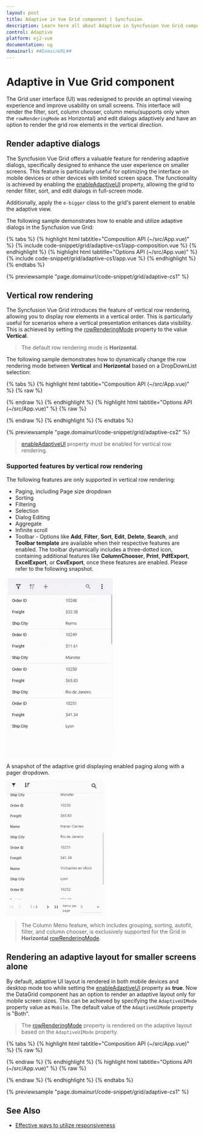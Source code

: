 ```yaml
---
layout: post
title: Adaptive in Vue Grid component | Syncfusion
description: Learn here all about Adaptive in Syncfusion Vue Grid component of Syncfusion Essential JS 2 and more.
control: Adaptive 
platform: ej2-vue
documentation: ug
domainurl: ##DomainURL##
---
```


# Adaptive in Vue Grid component

The Grid user interface (UI) was redesigned to provide an optimal viewing experience and improve usability on small screens. This interface will render the filter, sort, column chooser, column menu(supports only when the `rowRenderingMode` as Horizontal) and edit dialogs adaptively and have an option to render the grid row elements in the vertical direction.

## Render adaptive dialogs

The Syncfusion Vue Grid offers a valuable feature for rendering adaptive dialogs, specifically designed to enhance the user experience on smaller screens. This feature is particularly useful for optimizing the interface on mobile devices or other devices with limited screen space. The functionality is achieved by enabling the [enableAdaptiveUI](https://ej2.syncfusion.com/vue/documentation/api/grid/#enableadaptiveui) property, allowing the grid to render filter, sort, and edit dialogs in full-screen mode.

Additionally, apply the `e-bigger` class to the grid's parent element to enable the adaptive view.

The following sample demonstrates how to enable and utilize adaptive dialogs in the Syncfusion vue Grid:

{% tabs %}
{% highlight html tabtitle="Composition API (~/src/App.vue)" %}
{% include code-snippet/grid/adaptive-cs1/app-composition.vue %}
{% endhighlight %}
{% highlight html tabtitle="Options API (~/src/App.vue)" %}
{% include code-snippet/grid/adaptive-cs1/app.vue %}
{% endhighlight %}
{% endtabs %}
        
{% previewsample "page.domainurl/code-snippet/grid/adaptive-cs1" %}

## Vertical row rendering

The Syncfusion Vue Grid introduces the feature of vertical row rendering, allowing you to display row elements in a vertical order. This is particularly useful for scenarios where a vertical presentation enhances data visibility. This is achieved by setting the [rowRenderingMode](https://ej2.syncfusion.com/vue/documentation/api/grid#rowrenderingmode) property to the value **Vertical**.

>The default row rendering mode is **Horizontal**.

The following sample demonstrates how to dynamically change the row rendering mode between **Vertical** and **Horizontal** based on a DropDownList selection:

{% tabs %}
{% highlight html tabtitle="Composition API (~/src/App.vue)" %}
{% raw %}
<template>
  <div id="app">
    <div style="display:inline-block; padding: 0px 0px 20px 200px">
      <label style="padding: 30px 17px 0 0;font-weight: bold;"> Select row rendering mode :</label>
      <ejs-dropdownlist ref="dropdown" index="0" width="150" :dataSource="dropDownData"  :change="changeAlignment">
      </ejs-dropdownlist>
    </div>
    <div class="e-adaptive-demo e-bigger">
      <div class="e-mobile-layout">
        <div class="e-mobile-content">
          <ejs-grid ref='grid' :dataSource="data" height='100%' :enableAdaptiveUI='true'
            :allowPaging='true' :allowSorting='true' :allowFiltering='true' :editSettings='editSettings'
            :toolbar='toolbar' :filterSettings='filterSettings' :load='load'>
            <e-columns>
              <e-column field='SNO' headerText='S NO' width='150' :isPrimaryKey='true'
                :validationRules='orderidrules'></e-column>
              <e-column field='Model' headerText='Model Name' width='200' editType='dropdownedit'
                :validationRules='customeridrules'></e-column>
              <e-column field='Developer' headerText='Developer' width='200' :validationRules='customeridrules'
                :filter='menuFilter'></e-column>
              <e-column field='ReleaseDate' headerText='Released Date' width='200' type='date' format='yMMM'
                editType='datepickeredit'></e-column>
              <e-column field='AndroidVersion' headerText='Android Version' width='200' :validationRules='customeridrules'
                :filter='checkboxFilter'></e-column>
            </e-columns>
            <e-aggregates>
              <e-aggregate>
                <e-columns>
                  <e-column type="Count" field="Model" :footerTemplate="'sumTemplate'">
                  </e-column>
                  <template v-slot:sumTemplate="{data}"><span>Total Models: {{data.Count}}</span></template>
                </e-columns>
              </e-aggregate>
            </e-aggregates>
          </ejs-grid>
        </div>
      </div>
      <br>
      <div className="datalink">Source:
        <a href="https://en.wikipedia.org/wiki/List_of_Android_smartphones" target="_blank">Wikipedia: List of Android
          smartphones</a>
      </div>
    </div>
  </div>
</template>
<script setup>
import { provide, ref } from "vue";
import { DropDownListComponent as EjsDropdownlist } from "@syncfusion/ej2-vue-dropdowns";
import { GridComponent as EjsGrid, ColumnDirective as EColumn, ColumnsDirective as EColumns, AggregateDirective as EAggregate, AggregatesDirective as EAggregates, Filter, Sort, Edit, Toolbar, Page, Aggregate } from "@syncfusion/ej2-vue-grids";
import { data } from './datasource.js'

const grid=ref(null);
const orderidrules = { required: true, number: true };
const customeridrules = { required: true };
const editSettings = { allowAdding: true, allowEditing: true, allowDeleting: true, mode: 'Dialog' };
const toolbar = ['Add', 'Edit', 'Delete', 'Update', 'Cancel', 'Search'];
const filterSettings = { type: 'Excel' };

const dropDownData= [
        { text: 'Horizontal', value: 'Horizontal' },
        { text: 'Vertical', value: 'Vertical' },
      ];
const menuFilter = {
  type: 'Menu'
};
const checkboxFilter = {
  type: 'CheckBox'
};

const load = function () {
  grid.value.ej2Instances.adaptiveDlgTarget = document.getElementsByClassName('e-mobile-content')[0];
}
const changeAlignment=function(args){
  grid.value.ej2Instances.rowRenderingMode = args.value;
}
provide('grid', [Filter, Sort, Edit, Toolbar, Page, Aggregate]);
</script> 
<style>
  @import "../node_modules/@syncfusion/ej2-vue-grids/styles/tailwind.css";
  @import "../node_modules/@syncfusion/ej2-base/styles/tailwind.css";
  @import "../node_modules/@syncfusion/ej2-buttons/styles/tailwind.css";
  @import "../node_modules/@syncfusion/ej2-calendars/styles/tailwind.css";
  @import "../node_modules/@syncfusion/ej2-dropdowns/styles/tailwind.css";
  @import "../node_modules/@syncfusion/ej2-inputs/styles/tailwind.css";
  @import "../node_modules/@syncfusion/ej2-navigations/styles/tailwind.css";
  @import "../node_modules/@syncfusion/ej2-popups/styles/tailwind.css";
  @import "../node_modules/@syncfusion/ej2-splitbuttons/styles/tailwind.css";

/* The device with borders */
.e-mobile-layout {
  position: relative;
  width: 360px;
  height: 640px;
  margin: auto;
  border: 16px solid #f4f4f4;
  border-top-width: 60px;
  border-bottom-width: 60px;
  border-radius: 36px;
  box-shadow: 0 0px 2px rgb(144, 144, 144), 0 0px 10px rgb(0 0 0 / 16%);
}

/* The horizontal line on the top of the device */
.e-mobile-layout:before {
  content: '';
  display: block;
  width: 60px;
  height: 5px;
  position: absolute;
  top: -30px;
  left: 50%;
  transform: translate(-50%, -50%);
  background: #ebebeb;
  border-radius: 10px;
}

/* The circle on the bottom of the device */
.e-mobile-layout:after {
  content: '';
  display: block;
  width: 35px;
  height: 35px;
  position: absolute;
  left: 50%;
  bottom: -65px;
  transform: translate(-50%, -50%);
  background: #e8e8e8;
  border-radius: 50%;
}

/* The screen (or content) of the device */
.e-mobile-layout .e-mobile-content {
  overflow-x: hidden;
  height: 100%;
  background: white;
  border: 0px solid #dddddd;
}

.e-responsive-dialog {
  box-shadow: none;
  border: 1px solid #dddddd;
}

/* Render the mobile pager by default */
@media (max-width: 3840px) {
  .e-adaptive-demo .e-pager {
    padding: 13px 0;
  }

  .e-adaptive-demo .e-pager div.e-parentmsgbar {
    box-sizing: border-box;
    display: inline-block;
    float: initial;
    padding: 0;
    text-align: center;
    vertical-align: top;
    width: calc(60% - 48px);
  }

  .e-adaptive-demo .e-pager .e-pagesizes,
  .e-adaptive-demo .e-pager .e-pagecountmsg,
  .e-adaptive-demo .e-pager .e-pagercontainer {
    display: none;
  }

  .e-adaptive-demo .e-pager .e-icons {
    font-size: 11px;
  }

  .e-adaptive-demo .e-pager .e-mfirst,
  .e-adaptive-demo .e-pager .e-mprev,
  .e-adaptive-demo .e-pager .e-mnext,
  .e-adaptive-demo .e-pager .e-mlast {
    border: 0;
    box-sizing: border-box;
    display: inline-block;
    padding: 1% 5%;
  }

  .e-adaptive-demo .e-pager .e-mfirst {
    margin-right: 4px;
    text-align: right;
    width: calc(10% + 11px);
  }

  .e-adaptive-demo .e-pager .e-mprev,
  .e-adaptive-demo .e-pager .e-mnext {
    margin: 0 4px;
    width: 10%;
  }

  .e-adaptive-demo .e-pager .e-mprev {
    text-align: right;
  }

  .e-adaptive-demo .e-pager .e-mnext {
    text-align: left;
  }

  .e-adaptive-demo .e-pager .e-mlast {
    margin-left: 4px;
    text-align: left;
    width: calc(10% + 11px);
  }

  .e-adaptive-demo .e-bigger .e-pager,
  .e-adaptive-demo .e-pager.e-bigger {
    padding: 19px 0;
  }

  .e-adaptive-demo .e-bigger .e-pager.e-rtl div.e-parentmsgbar,
  .e-adaptive-demo .e-pager.e-bigger.e-rtl div.e-parentmsgbar {
    margin-right: 0;
  }

  .e-adaptive-demo .e-bigger .e-pager div.e-parentmsgbar,
  .e-adaptive-demo .e-pager.e-bigger div.e-parentmsgbar {
    padding: 0;
  }
}

.e-dlg-target.e-scroll-disabled {
  overflow: auto !important;
}
</style>
{% endraw %}
{% endhighlight %}
{% highlight html tabtitle="Options API (~/src/App.vue)" %}
{% raw %}
<template>
  <div id="app">
    <div style="display:inline-block; padding: 0px 0px 20px 200px">
      <label style="padding: 30px 17px 0 0;font-weight: bold;"> Select row rendering mode :</label>
      <ejs-dropdownlist ref="dropdown" index="0" width="150" :dataSource="dropDownData"  :change="changeAlignment">
      </ejs-dropdownlist>
    </div>
    <div class="e-adaptive-demo e-bigger">
      <div class="e-mobile-layout">
        <div class="e-mobile-content">
          <ejs-grid ref='grid' :dataSource="data" height='100%' :enableAdaptiveUI='true'
            :allowPaging='true' :allowSorting='true' :allowFiltering='true' :editSettings='editSettings'
            :toolbar='toolbar' :filterSettings='filterSettings' :load='load'>
            <e-columns>
              <e-column field='SNO' headerText='S NO' width='150' :isPrimaryKey='true'
                :validationRules='orderidrules'></e-column>
              <e-column field='Model' headerText='Model Name' width='200' editType='dropdownedit'
                :validationRules='customeridrules'></e-column>
              <e-column field='Developer' headerText='Developer' width='200' :validationRules='customeridrules'
                :filter='menuFilter'></e-column>
              <e-column field='ReleaseDate' headerText='Released Date' width='200' type='date' format='yMMM'
                editType='datepickeredit'></e-column>
              <e-column field='AndroidVersion' headerText='Android Version' width='200' :validationRules='customeridrules'
                :filter='checkboxFilter'></e-column>
            </e-columns>
            <e-aggregates>
              <e-aggregate>
                <e-columns>
                  <e-column type="Count" field="Model" :footerTemplate="'sumTemplate'">
                  </e-column>
                  <template v-slot:sumTemplate="{data}"><span>Total Models: {{data.Count}}</span></template>
                </e-columns>
              </e-aggregate>
            </e-aggregates>
          </ejs-grid>
        </div>
      </div>
      <br>
      <div className="datalink">Source:
        <a href="https://en.wikipedia.org/wiki/List_of_Android_smartphones" target="_blank">Wikipedia: List of Android
          smartphones</a>
      </div>
    </div>
  </div>
</template>
<script>

import { GridComponent, ColumnsDirective, ColumnDirective, AggregatesDirective, AggregateDirective, Filter, Sort, Edit, Toolbar, Page, Aggregate } from "@syncfusion/ej2-vue-grids";
import { data } from './datasource.js'
import { DropDownListComponent } from "@syncfusion/ej2-vue-dropdowns";


export default {
  name: "App",
  components: {
    "ejs-grid": GridComponent,
    "e-columns": ColumnsDirective,
    "e-column": ColumnDirective,
    "e-aggregates": AggregatesDirective,
    "e-aggregate": AggregateDirective,
    'ejs-dropdownlist' : DropDownListComponent,
  },
  data() {
    return {
      data: data,
      orderidrules: { required: true, number: true },
      customeridrules: { required: true },
      editSettings: { allowAdding: true, allowEditing: true, allowDeleting: true, mode: 'Dialog' },
      toolbar: ['Add', 'Edit', 'Delete', 'Update', 'Cancel', 'Search'],
      filterSettings: { type: 'Excel' },
      dropDownData: [
        { text: 'Horizontal', value: 'Horizontal' },
        { text: 'Vertical', value: 'Vertical' },
      ],
      menuFilter: {
        type: 'Menu'
      },
      checkboxFilter: {
        type: 'CheckBox'
      }
    };
  },
  methods: {
    load: function () {
      this.$refs.grid.ej2Instances.adaptiveDlgTarget = document.getElementsByClassName('e-mobile-content')[0];
    },
   changeAlignment(args){
      this.$refs.grid.ej2Instances.rowRenderingMode = args.value;
    }
  },
  provide: {
    grid: [Filter, Sort, Edit, Toolbar, Page, Aggregate]
  }
}
</script>
<style>
  @import "../node_modules/@syncfusion/ej2-vue-grids/styles/tailwind.css";
  @import "../node_modules/@syncfusion/ej2-base/styles/tailwind.css";
  @import "../node_modules/@syncfusion/ej2-buttons/styles/tailwind.css";
  @import "../node_modules/@syncfusion/ej2-calendars/styles/tailwind.css";
  @import "../node_modules/@syncfusion/ej2-dropdowns/styles/tailwind.css";
  @import "../node_modules/@syncfusion/ej2-inputs/styles/tailwind.css";
  @import "../node_modules/@syncfusion/ej2-navigations/styles/tailwind.css";
  @import "../node_modules/@syncfusion/ej2-popups/styles/tailwind.css";
  @import "../node_modules/@syncfusion/ej2-splitbuttons/styles/tailwind.css";
 
/* The device with borders */
.e-mobile-layout {
  position: relative;
  width: 360px;
  height: 640px;
  margin: auto;
  border: 16px solid #f4f4f4;
  border-top-width: 60px;
  border-bottom-width: 60px;
  border-radius: 36px;
  box-shadow: 0 0px 2px rgb(144, 144, 144), 0 0px 10px rgb(0 0 0 / 16%);
}

/* The horizontal line on the top of the device */
.e-mobile-layout:before {
  content: '';
  display: block;
  width: 60px;
  height: 5px;
  position: absolute;
  top: -30px;
  left: 50%;
  transform: translate(-50%, -50%);
  background: #ebebeb;
  border-radius: 10px;
}

/* The circle on the bottom of the device */
.e-mobile-layout:after {
  content: '';
  display: block;
  width: 35px;
  height: 35px;
  position: absolute;
  left: 50%;
  bottom: -65px;
  transform: translate(-50%, -50%);
  background: #e8e8e8;
  border-radius: 50%;
}

/* The screen (or content) of the device */
.e-mobile-layout .e-mobile-content {
  overflow-x: hidden;
  height: 100%;
  background: white;
  border: 0px solid #dddddd;
}

.e-responsive-dialog {
  box-shadow: none;
  border: 1px solid #dddddd;
}

/* Render the mobile pager by default */
@media (max-width: 3840px) {
  .e-adaptive-demo .e-pager {
    padding: 13px 0;
  }

  .e-adaptive-demo .e-pager div.e-parentmsgbar {
    box-sizing: border-box;
    display: inline-block;
    float: initial;
    padding: 0;
    text-align: center;
    vertical-align: top;
    width: calc(60% - 48px);
  }

  .e-adaptive-demo .e-pager .e-pagesizes,
  .e-adaptive-demo .e-pager .e-pagecountmsg,
  .e-adaptive-demo .e-pager .e-pagercontainer {
    display: none;
  }

  .e-adaptive-demo .e-pager .e-icons {
    font-size: 11px;
  }

  .e-adaptive-demo .e-pager .e-mfirst,
  .e-adaptive-demo .e-pager .e-mprev,
  .e-adaptive-demo .e-pager .e-mnext,
  .e-adaptive-demo .e-pager .e-mlast {
    border: 0;
    box-sizing: border-box;
    display: inline-block;
    padding: 1% 5%;
  }

  .e-adaptive-demo .e-pager .e-mfirst {
    margin-right: 4px;
    text-align: right;
    width: calc(10% + 11px);
  }

  .e-adaptive-demo .e-pager .e-mprev,
  .e-adaptive-demo .e-pager .e-mnext {
    margin: 0 4px;
    width: 10%;
  }

  .e-adaptive-demo .e-pager .e-mprev {
    text-align: right;
  }

  .e-adaptive-demo .e-pager .e-mnext {
    text-align: left;
  }

  .e-adaptive-demo .e-pager .e-mlast {
    margin-left: 4px;
    text-align: left;
    width: calc(10% + 11px);
  }

  .e-adaptive-demo .e-bigger .e-pager,
  .e-adaptive-demo .e-pager.e-bigger {
    padding: 19px 0;
  }

  .e-adaptive-demo .e-bigger .e-pager.e-rtl div.e-parentmsgbar,
  .e-adaptive-demo .e-pager.e-bigger.e-rtl div.e-parentmsgbar {
    margin-right: 0;
  }

  .e-adaptive-demo .e-bigger .e-pager div.e-parentmsgbar,
  .e-adaptive-demo .e-pager.e-bigger div.e-parentmsgbar {
    padding: 0;
  }
}

.e-dlg-target.e-scroll-disabled {
  overflow: auto !important;
}
</style>
{% endraw %}
{% endhighlight %}
{% endtabs %}
        
{% previewsample "page.domainurl/code-snippet/grid/adaptive-cs2" %}

> [enableAdaptiveUI](https://ej2.syncfusion.com/vue/documentation/api/grid/#enableadaptiveui) property must be enabled for vertical row rendering.

### Supported features by vertical row rendering

The following features are only supported in vertical row rendering:

* Paging, including Page size dropdown
* Sorting
* Filtering
* Selection
* Dialog Editing
* Aggregate
* Infinite scroll
* Toolbar - Options like **Add**, **Filter**, **Sort**, **Edit**, **Delete**, **Search**, and **Toolbar template** are available when their respective features are enabled. The toolbar dynamically includes a three-dotted icon, containing additional features like **ColumnChooser**, **Print**, **PdfExport**, **ExcelExport**, or **CsvExport**, once these features are enabled. Please refer to the following snapshot.

![VerticalmodeColumnMenu](./images/VerticalmodeColumnMenu.gif)

A snapshot of the adaptive grid displaying enabled paging along with a pager dropdown.

![AdaptivePagerDropdown](./images/PagerDropdown_Adaptive.gif)

> The Column Menu feature, which includes grouping, sorting, autofit, filter, and column chooser, is exclusively supported for the Grid in **Horizontal** [rowRenderingMode](https://ej2.syncfusion.com/vue/documentation/api/grid#rowrenderingmode).

## Rendering an adaptive layout for smaller screens alone

By default, adaptive UI layout is rendered in both mobile devices and desktop mode too while setting the [enableAdaptiveUI](https://ej2.syncfusion.com/vue/documentation/api/grid/#enableadaptiveui) property as **true**. Now the DataGrid component has an option to render an adaptive layout only for mobile screen sizes. This can be achieved by specifying the `AdaptiveUIMode` property value as `Mobile`. The default value of the `AdaptiveUIMode` property is "Both".

> The [rowRenderingMode](https://ej2.syncfusion.com/vue/documentation/api/grid#rowrenderingmode) property is rendered on the adaptive layout based on the `AdaptiveUIMode` property.

{% tabs %}
{% highlight html tabtitle="Composition API (~/src/App.vue)" %}
{% raw %}
<template>
  <div id="app">
    <div class="e-adaptive-demo e-bigger">
      <div class="e-mobile-layout">
        <div class="e-mobile-content">
          <ejs-grid ref='grid' id="Grid" :dataSource="data" height='100%' :enableAdaptiveUI='true' :adaptiveUIMode= 'adaptiveUIMode'
            :allowPaging='true' :allowSorting='true' :allowFiltering='true' :editSettings='editSettings' :toolbar='toolbar' :filterSettings='filterSettings' :allowExcelExport='true' :allowPdfExport='true' :allowGrouping=true :selectionSettings="selectionSettings" :showColumnChooser='true' 
            :load='load' :toolbarClick="toolbarClick">
            <e-columns>
              <e-column field='OrderID' headerText='Order ID' width='120' textAlign='Right' :isPrimaryKey='true' :validationRules='orderidrules'></e-column>
              <e-column field='CustomerID' headerText='Customer Name' width='160' minWidth=80 maxWidth=300 :validationRules='customeridrules'></e-column>
              <e-column field='Freight' headerText='Freight' width='150' minWidth=80 maxWidth=300 format='C2' textAlign='Right' editType='numericedit' :validationRules='freightrules'></e-column>
              <e-column field='OrderDate' headerText='Order Date' width='200' :format='dateFormat' textAlign='Right' editType='datepickeredit'></e-column>
              <e-column field='ShipCountry' headerText='Ship Country' width='150' editType='dropdownedit'></e-column>
            </e-columns>
          </ejs-grid>
        </div>
      </div>
    </div>
  </div>
</template>

<script setup>
import { provide, ref } from "vue";
import { GridComponent as EjsGrid, ColumnDirective as EColumn, ColumnsDirective as EColumns, Filter, Sort, Edit, Toolbar, Page,  ColumnChooser, Group, ExcelExport, PdfExport } from "@syncfusion/ej2-vue-grids";
import { data } from './datasource.js'

const grid=ref(null);
const adaptiveUIMode= 'Mobile';
const orderidrules = { required: true, number: true };
const customeridrules = { required: true };
const freightrules = { required: true };
const dateFormat= { type: 'dateTime', format: 'M/d/y hh:mm a' };
const editSettings = { allowAdding: true, allowEditing: true, allowDeleting: true, mode: 'Dialog' };
const toolbar = ['Add', 'Edit', 'Delete', 'Update', 'Cancel', 'Search', 'ColumnChooser', 'ExcelExport', 'PdfExport'];
const filterSettings = { type: 'Excel' };
const selectionSettings= { type: 'Multiple' };

const load = function () {
  grid.value.ej2Instances.adaptiveDlgTarget = document.getElementsByClassName('e-mobile-content')[0];
};

const toolbarClick =function (args) {
  switch (args.item.id) {
    case 'Grid_pdfexport':
      grid.value.pdfExport();
      break;
    case 'Grid_excelexport':
      grid.value.excelExport();
      break;
  }
}

provide('grid', [Filter, Sort, Edit, Toolbar, Page,
ColumnChooser, Group, ExcelExport, PdfExport]);
</script> 
<style>
  @import "../node_modules/@syncfusion/ej2-vue-grids/styles/tailwind.css";
  @import "../node_modules/@syncfusion/ej2-base/styles/tailwind.css";
  @import "../node_modules/@syncfusion/ej2-buttons/styles/tailwind.css";
  @import "../node_modules/@syncfusion/ej2-calendars/styles/tailwind.css";
  @import "../node_modules/@syncfusion/ej2-dropdowns/styles/tailwind.css";
  @import "../node_modules/@syncfusion/ej2-inputs/styles/tailwind.css";
  @import "../node_modules/@syncfusion/ej2-navigations/styles/tailwind.css";
  @import "../node_modules/@syncfusion/ej2-popups/styles/tailwind.css";
  @import "../node_modules/@syncfusion/ej2-splitbuttons/styles/tailwind.css";

/* The device with borders */
.e-mobile-layout {
  position: relative;
  width: 360px;
  height: 640px;
  margin: auto;
  border: 16px solid #f4f4f4;
  border-top-width: 60px;
  border-bottom-width: 60px;
  border-radius: 36px;
  box-shadow: 0 0px 2px rgb(144, 144, 144), 0 0px 10px rgb(0 0 0 / 16%);
}

/* The horizontal line on the top of the device */
.e-mobile-layout:before {
  content: '';
  display: block;
  width: 60px;
  height: 5px;
  position: absolute;
  top: -30px;
  left: 50%;
  transform: translate(-50%, -50%);
  background: #ebebeb;
  border-radius: 10px;
}

/* The circle on the bottom of the device */
.e-mobile-layout:after {
  content: '';
  display: block;
  width: 35px;
  height: 35px;
  position: absolute;
  left: 50%;
  bottom: -65px;
  transform: translate(-50%, -50%);
  background: #e8e8e8;
  border-radius: 50%;
}

/* The screen (or content) of the device */
.e-mobile-layout .e-mobile-content {
  overflow-x: hidden;
  height: 100%;
  background: white;
  border: 0px solid #dddddd;
}

.e-responsive-dialog {
  box-shadow: none;
  border: 1px solid #dddddd;
}

/* Render the mobile pager by default */
@media (max-width: 3840px) {
  .e-adaptive-demo .e-pager {
    padding: 13px 0;
  }

  .e-adaptive-demo .e-pager div.e-parentmsgbar {
    box-sizing: border-box;
    display: inline-block;
    float: initial;
    padding: 0;
    text-align: center;
    vertical-align: top;
    width: calc(60% - 48px);
  }

  .e-adaptive-demo .e-pager .e-pagesizes,
  .e-adaptive-demo .e-pager .e-pagecountmsg,
  .e-adaptive-demo .e-pager .e-pagercontainer {
    display: none;
  }

  .e-adaptive-demo .e-pager .e-icons {
    font-size: 11px;
  }

  .e-adaptive-demo .e-pager .e-mfirst,
  .e-adaptive-demo .e-pager .e-mprev,
  .e-adaptive-demo .e-pager .e-mnext,
  .e-adaptive-demo .e-pager .e-mlast {
    border: 0;
    box-sizing: border-box;
    display: inline-block;
    padding: 1% 5%;
  }

  .e-adaptive-demo .e-pager .e-mfirst {
    margin-right: 4px;
    text-align: right;
    width: calc(10% + 11px);
  }

  .e-adaptive-demo .e-pager .e-mprev,
  .e-adaptive-demo .e-pager .e-mnext {
    margin: 0 4px;
    width: 10%;
  }

  .e-adaptive-demo .e-pager .e-mprev {
    text-align: right;
  }

  .e-adaptive-demo .e-pager .e-mnext {
    text-align: left;
  }

  .e-adaptive-demo .e-pager .e-mlast {
    margin-left: 4px;
    text-align: left;
    width: calc(10% + 11px);
  }

  .e-adaptive-demo .e-bigger .e-pager,
  .e-adaptive-demo .e-pager.e-bigger {
    padding: 19px 0;
  }

  .e-adaptive-demo .e-bigger .e-pager.e-rtl div.e-parentmsgbar,
  .e-adaptive-demo .e-pager.e-bigger.e-rtl div.e-parentmsgbar {
    margin-right: 0;
  }

  .e-adaptive-demo .e-bigger .e-pager div.e-parentmsgbar,
  .e-adaptive-demo .e-pager.e-bigger div.e-parentmsgbar {
    padding: 0;
  }
}

.e-dlg-target.e-scroll-disabled {
  overflow: auto !important;
}
</style>
{% endraw %}
{% endhighlight %}
{% highlight html tabtitle="Options API (~/src/App.vue)" %}
{% raw %}
<template>
  <div id="app">
    <div class="e-adaptive-demo e-bigger">
      <div class="e-mobile-layout">
        <div class="e-mobile-content">
          <ejs-grid ref='grid' id="Grid" :dataSource="data" height='100%' :enableAdaptiveUI='true' :adaptiveUIMode= 'adaptiveUIMode'
            :allowPaging='true' :allowSorting='true' :allowFiltering='true' :editSettings='editSettings' :toolbar='toolbar' :filterSettings='filterSettings' :allowExcelExport='true' :allowPdfExport='true' :allowGrouping=true :selectionSettings="selectionSettings" :showColumnChooser='true'
            :load='load' :toolbarClick="toolbarClick">
            <e-columns>
              <e-column field='OrderID' headerText='Order ID' width='120' textAlign='Right' :isPrimaryKey='true' :validationRules='orderidrules'></e-column>
              <e-column field='CustomerID' headerText='Customer Name' width='160' minWidth=80 maxWidth=300 :validationRules='customeridrules'></e-column>
              <e-column field='Freight' headerText='Freight' width='150' minWidth=80 maxWidth=300 format='C2' textAlign='Right' editType='numericedit' :validationRules='freightrules'></e-column>
              <e-column field='OrderDate' headerText='Order Date' width='200' :format='dateFormat' textAlign='Right' editType='datepickeredit'></e-column>
              <e-column field='ShipCountry' headerText='Ship Country' width='150' editType='dropdownedit'></e-column>
            </e-columns>
          </ejs-grid>
        </div>
      </div>
    </div>
  </div>
</template>

<script>
import { GridComponent, ColumnsDirective, ColumnDirective, Filter, Sort, Edit, Toolbar, Page, ColumnChooser, Group, ExcelExport, PdfExport } from "@syncfusion/ej2-vue-grids";
import { data } from './datasource.js';

export default {
  name: "App",
  components: {
    "ejs-grid": GridComponent,
    "e-columns": ColumnsDirective,
    "e-column": ColumnDirective,
  },
  data() {
    return {
      data: data,
      adaptiveUIMode: 'Mobile',
      orderidrules: { required: true, number: true },
      customeridrules: { required: true },
      freightrules: { required: true },
      dateFormat: { type: 'dateTime', format: 'M/d/y hh:mm a' },
      editSettings: { allowAdding: true, allowEditing: true, allowDeleting: true, mode: 'Dialog' },
      toolbar: ['Add', 'Edit', 'Delete', 'Update', 'Cancel', 'Search', 'ColumnChooser', 'ExcelExport', 'PdfExport'],
      filterSettings: { type: 'Excel' },
      selectionSettings: { type: 'Multiple' },
    };
  },
  methods: {
    load: function () {
      this.$refs.grid.ej2Instances.adaptiveDlgTarget = document.getElementsByClassName('e-mobile-content')[0];
    },
    toolbarClick: function(args) {
      switch (args.item.id) {
        case 'Grid_pdfexport':
          this.$refs.grid.pdfExport();
          break;
        case 'Grid_excelexport':
          this.$refs.grid.excelExport();
          break;
      }
    }
  },
  provide: {
    grid: [Filter, Sort, Edit, Toolbar, Page,
    ColumnChooser, Group, ExcelExport, PdfExport]
  }
}
</script>

<style>
  @import "../node_modules/@syncfusion/ej2-vue-grids/styles/tailwind.css";
  @import "../node_modules/@syncfusion/ej2-base/styles/tailwind.css";
  @import "../node_modules/@syncfusion/ej2-buttons/styles/tailwind.css";
  @import "../node_modules/@syncfusion/ej2-calendars/styles/tailwind.css";
  @import "../node_modules/@syncfusion/ej2-dropdowns/styles/tailwind.css";
  @import "../node_modules/@syncfusion/ej2-inputs/styles/tailwind.css";
  @import "../node_modules/@syncfusion/ej2-navigations/styles/tailwind.css";
  @import "../node_modules/@syncfusion/ej2-popups/styles/tailwind.css";
  @import "../node_modules/@syncfusion/ej2-splitbuttons/styles/tailwind.css";
 
/* The device with borders */
.e-mobile-layout {
  position: relative;
  width: 360px;
  height: 640px;
  margin: auto;
  border: 16px solid #f4f4f4;
  border-top-width: 60px;
  border-bottom-width: 60px;
  border-radius: 36px;
  box-shadow: 0 0px 2px rgb(144, 144, 144), 0 0px 10px rgb(0 0 0 / 16%);
}

/* The horizontal line on the top of the device */
.e-mobile-layout:before {
  content: '';
  display: block;
  width: 60px;
  height: 5px;
  position: absolute;
  top: -30px;
  left: 50%;
  transform: translate(-50%, -50%);
  background: #ebebeb;
  border-radius: 10px;
}

/* The circle on the bottom of the device */
.e-mobile-layout:after {
  content: '';
  display: block;
  width: 35px;
  height: 35px;
  position: absolute;
  left: 50%;
  bottom: -65px;
  transform: translate(-50%, -50%);
  background: #e8e8e8;
  border-radius: 50%;
}

/* The screen (or content) of the device */
.e-mobile-layout .e-mobile-content {
  overflow-x: hidden;
  height: 100%;
  background: white;
  border: 0px solid #dddddd;
}

.e-responsive-dialog {
  box-shadow: none;
  border: 1px solid #dddddd;
}

/* Render the mobile pager by default */
@media (max-width: 3840px) {
  .e-adaptive-demo .e-pager {
    padding: 13px 0;
  }

  .e-adaptive-demo .e-pager div.e-parentmsgbar {
    box-sizing: border-box;
    display: inline-block;
    float: initial;
    padding: 0;
    text-align: center;
    vertical-align: top;
    width: calc(60% - 48px);
  }

  .e-adaptive-demo .e-pager .e-pagesizes,
  .e-adaptive-demo .e-pager .e-pagecountmsg,
  .e-adaptive-demo .e-pager .e-pagercontainer {
    display: none;
  }

  .e-adaptive-demo .e-pager .e-icons {
    font-size: 11px;
  }

  .e-adaptive-demo .e-pager .e-mfirst,
  .e-adaptive-demo .e-pager .e-mprev,
  .e-adaptive-demo .e-pager .e-mnext,
  .e-adaptive-demo .e-pager .e-mlast {
    border: 0;
    box-sizing: border-box;
    display: inline-block;
    padding: 1% 5%;
  }

  .e-adaptive-demo .e-pager .e-mfirst {
    margin-right: 4px;
    text-align: right;
    width: calc(10% + 11px);
  }

  .e-adaptive-demo .e-pager .e-mprev,
  .e-adaptive-demo .e-pager .e-mnext {
    margin: 0 4px;
    width: 10%;
  }

  .e-adaptive-demo .e-pager .e-mprev {
    text-align: right;
  }

  .e-adaptive-demo .e-pager .e-mnext {
    text-align: left;
  }

  .e-adaptive-demo .e-pager .e-mlast {
    margin-left: 4px;
    text-align: left;
    width: calc(10% + 11px);
  }

  .e-adaptive-demo .e-bigger .e-pager,
  .e-adaptive-demo .e-pager.e-bigger {
    padding: 19px 0;
  }

  .e-adaptive-demo .e-bigger .e-pager.e-rtl div.e-parentmsgbar,
  .e-adaptive-demo .e-pager.e-bigger.e-rtl div.e-parentmsgbar {
    margin-right: 0;
  }

  .e-adaptive-demo .e-bigger .e-pager div.e-parentmsgbar,
  .e-adaptive-demo .e-pager.e-bigger div.e-parentmsgbar {
    padding: 0;
  }
}

.e-dlg-target.e-scroll-disabled {
  overflow: auto !important;
}
</style>
{% endraw %}
{% endhighlight %}
{% endtabs %}
        
{% previewsample "page.domainurl/code-snippet/grid/adaptive-cs1" %}

## See Also

* [Effective ways to utilize responsiveness](https://www.syncfusion.com/blogs/post/essential-js-2-effective-ways-to-utilize-responsiveness-in-the-vue-grid.aspx)